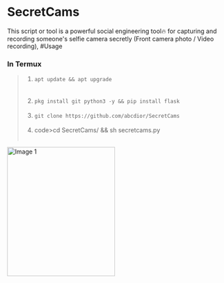 # SecretCams
This script or tool is a powerful social engineering tool🔥 for capturing and recording someone's selfie camera secretly (Front camera photo / Video recording), 
#Usage
<h3>In Termux</h3>
<blockquote><ol>
<li><code>apt update && apt upgrade</code></li><br><br>
<li><code>pkg install git python3 -y && pip install flask</code></li><br>
<li><code>git clone https://github.com/abcdior/SecretCams</code></li><br>
<li>code>cd SecretCams/ && sh secretcams.py</code></li><br>
</ol></blockquote>
<img src="img1.jpg" width="250px" height="300px" alt="Image 1">
